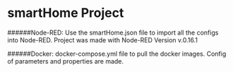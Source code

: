 # smartHome Project

######Node-RED:
Use the smartHome.json file to import all the configs into Node-RED. Project was made with Node-RED Version v.0.16.1

######Docker:
docker-compose.yml file to pull the docker images. Config of parameters and properties are made.
